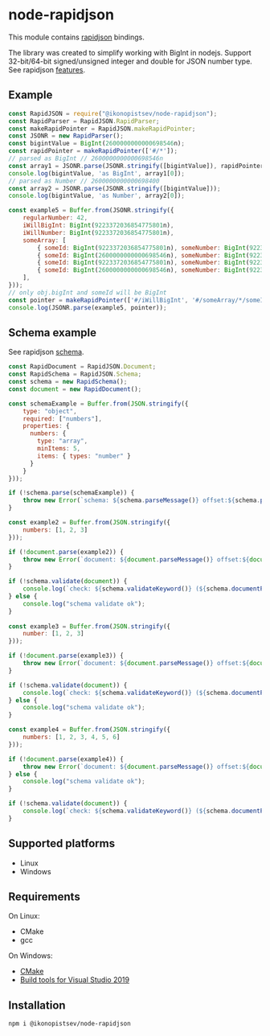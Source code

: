 # **node-rapidjson**

This module contains [rapidjson](https://github.com/Tencent/rapidjson) bindings.

The library was created to simplify working with BigInt in nodejs. Support 32-bit/64-bit signed/unsigned integer and double for JSON number type. See rapidjson [features](https://rapidjson.org/md_doc_features.html).

## Example

```js
const RapidJSON = require("@ikonopistsev/node-rapidjson");
const RapidParser = RapidJSON.RapidParser;
const makeRapidPointer = RapidJSON.makeRapidPointer;
const JSONR = new RapidParser();
const bigintValue = BigInt(2600000000000698546n);
const rapidPointer = makeRapidPointer(['#/*']);
// parsed as BigInt // 2600000000000698546n
const array1 = JSONR.parse(JSONR.stringify([bigintValue]), rapidPointer);
console.log(bigintValue, 'as BigInt', array1[0]);
// parsed as Number // 2600000000000698400
const array2 = JSONR.parse(JSONR.stringify([bigintValue]));
console.log(bigintValue, 'as Number', array2[0]);

const example5 = Buffer.from(JSONR.stringify({
    regularNumber: 42,
    iWillBigInt: BigInt(9223372036854775801n),
    iWillNumber: BigInt(9223372036854775801n),
    someArray: [
       	{ someId: BigInt(9223372036854775801n), someNumber: BigInt(9223372036854775801n) },
       	{ someId: BigInt(2600000000000698546n), someNumber: BigInt(9223372036854775801n) },
       	{ someId: BigInt(9223372036854775801n), someNumber: BigInt(9223372036854775801n) },
       	{ someId: BigInt(2600000000000698546n), someNumber: BigInt(9223372036854775801n) }
    ],
}));
// only obj.bigInt and someId will be BigInt
const pointer = makeRapidPointer(['#/iWillBigInt', '#/someArray/*/someId']);
console.log(JSONR.parse(example5, pointer));
```
## Schema example

See rapidjson [schema](https://rapidjson.org/md_doc_schema.html).

```js
const RapidDocument = RapidJSON.Document;
const RapidSchema = RapidJSON.Schema;
const schema = new RapidSchema();
const document = new RapidDocument();

const schemaExample = Buffer.from(JSON.stringify({
    type: "object",
    required: ["numbers"],
    properties: {
      numbers: {
        type: "array",
        minItems: 5,
        items: { types: "number" }
      }    
    }
}));

if (!schema.parse(schemaExample)) {
    throw new Error(`schema: ${schema.parseMessage()} offset:${schema.parseOffset()}`);
}

const example2 = Buffer.from(JSON.stringify({
    numbers: [1, 2, 3]
}));

if (!document.parse(example2)) {
    throw new Error(`document: ${document.parseMessage()} offset:${document.parseOffset()}`);
}

if (!schema.validate(document)) {
    console.log(`check: ${schema.validateKeyword()} (${schema.documentPointer()})`);
} else {
    console.log("schema validate ok");
}
  
const example3 = Buffer.from(JSON.stringify({
    number: [1, 2, 3]
}));

if (!document.parse(example3)) {
    throw new Error(`document: ${document.parseMessage()} offset:${document.parseOffset()}`);
}

if (!schema.validate(document)) {
    console.log(`check: ${schema.validateKeyword()} (${schema.documentPointer()})`);
} else {
    console.log("schema validate ok");
}

const example4 = Buffer.from(JSON.stringify({
    numbers: [1, 2, 3, 4, 5, 6]
}));

if (!document.parse(example4)) {
    throw new Error(`document: ${document.parseMessage()} offset:${document.parseOffset()}`);
} else {
    console.log("schema validate ok");
}

if (!schema.validate(document)) {
    console.log(`check: ${schema.validateKeyword()} (${schema.documentPointer()})`);
}
```

## Supported platforms

- Linux
- Windows

## Requirements

On Linux:
- CMake
- gcc

On Windows:
- [CMake](https://cmake.org/download/)
- [Build tools for Visual Studio 2019](https://visualstudio.microsoft.com/thank-you-downloading-visual-studio/?sku=BuildTools&rel=16)

## Installation

```bash
npm i @ikonopistsev/node-rapidjson
```
